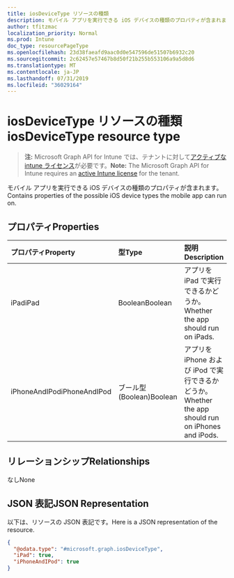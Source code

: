 ```yaml
---
title: iosDeviceType リソースの種類
description: モバイル アプリを実行できる iOS デバイスの種類のプロパティが含まれます。
author: tfitzmac
localization_priority: Normal
ms.prod: Intune
doc_type: resourcePageType
ms.openlocfilehash: 23d38faeafd9aac0d0e547596de51507b6932c20
ms.sourcegitcommit: 2c62457e57467b8d50f21b255b553106a9a5d8d6
ms.translationtype: MT
ms.contentlocale: ja-JP
ms.lasthandoff: 07/31/2019
ms.locfileid: "36029164"
---
```

# <a name="iosdevicetype-resource-type"></a><span data-ttu-id="cee85-103">iosDeviceType リソースの種類</span><span class="sxs-lookup"><span data-stu-id="cee85-103">iosDeviceType resource type</span></span>

> <span data-ttu-id="cee85-104">**注:** Microsoft Graph API for Intune では、テナントに対して[アクティブな intune ライセンス](https://go.microsoft.com/fwlink/?linkid=839381)が必要です。</span><span class="sxs-lookup"><span data-stu-id="cee85-104">**Note:** The Microsoft Graph API for Intune requires an [active Intune license](https://go.microsoft.com/fwlink/?linkid=839381) for the tenant.</span></span>

<span data-ttu-id="cee85-105">モバイル アプリを実行できる iOS デバイスの種類のプロパティが含まれます。</span><span class="sxs-lookup"><span data-stu-id="cee85-105">Contains properties of the possible iOS device types the mobile app can run on.</span></span>

## <a name="properties"></a><span data-ttu-id="cee85-106">プロパティ</span><span class="sxs-lookup"><span data-stu-id="cee85-106">Properties</span></span>
|<span data-ttu-id="cee85-107">プロパティ</span><span class="sxs-lookup"><span data-stu-id="cee85-107">Property</span></span>|<span data-ttu-id="cee85-108">型</span><span class="sxs-lookup"><span data-stu-id="cee85-108">Type</span></span>|<span data-ttu-id="cee85-109">説明</span><span class="sxs-lookup"><span data-stu-id="cee85-109">Description</span></span>|
|:---|:---|:---|
|<span data-ttu-id="cee85-110">iPad</span><span class="sxs-lookup"><span data-stu-id="cee85-110">iPad</span></span>|<span data-ttu-id="cee85-111">Boolean</span><span class="sxs-lookup"><span data-stu-id="cee85-111">Boolean</span></span>|<span data-ttu-id="cee85-112">アプリを iPad で実行できるかどうか。</span><span class="sxs-lookup"><span data-stu-id="cee85-112">Whether the app should run on iPads.</span></span>|
|<span data-ttu-id="cee85-113">iPhoneAndIPod</span><span class="sxs-lookup"><span data-stu-id="cee85-113">iPhoneAndIPod</span></span>|<span data-ttu-id="cee85-114">ブール型 (Boolean)</span><span class="sxs-lookup"><span data-stu-id="cee85-114">Boolean</span></span>|<span data-ttu-id="cee85-115">アプリを iPhone および iPod で実行できるかどうか。</span><span class="sxs-lookup"><span data-stu-id="cee85-115">Whether the app should run on iPhones and iPods.</span></span>|

## <a name="relationships"></a><span data-ttu-id="cee85-116">リレーションシップ</span><span class="sxs-lookup"><span data-stu-id="cee85-116">Relationships</span></span>
<span data-ttu-id="cee85-117">なし</span><span class="sxs-lookup"><span data-stu-id="cee85-117">None</span></span>

## <a name="json-representation"></a><span data-ttu-id="cee85-118">JSON 表記</span><span class="sxs-lookup"><span data-stu-id="cee85-118">JSON Representation</span></span>
<span data-ttu-id="cee85-119">以下は、リソースの JSON 表記です。</span><span class="sxs-lookup"><span data-stu-id="cee85-119">Here is a JSON representation of the resource.</span></span>
<!-- {
  "blockType": "resource",
  "@odata.type": "microsoft.graph.iosDeviceType"
}
-->
``` json
{
  "@odata.type": "#microsoft.graph.iosDeviceType",
  "iPad": true,
  "iPhoneAndIPod": true
}
```



